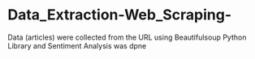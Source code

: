 # Data_Extraction-Web_Scraping-
Data (articles) were collected from the URL  using Beautifulsoup Python Library and Sentiment Analysis was dpne
